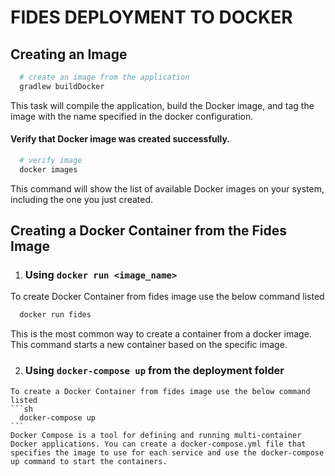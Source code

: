 # FIDES DEPLOYMENT TO DOCKER


## Creating an Image
```sh
  # create an image from the application
  gradlew buildDocker
```

This task will compile the application, build the Docker image, and tag the image with the name specified in the docker configuration.

#### Verify that Docker image was created successfully.
```sh
  # verify image 
  docker images
```

This command will show the list of available Docker images on your system, including the one you just created.

## Creating a Docker Container from the Fides Image
  
  1. ### Using ```docker run <image_name>```
  
   To create Docker Container from fides image use the below command listed
   
   ```sh
     docker run fides
   ```
    
   This is the most common way to create a container from a docker image. 
   This command starts a new container based on the specific image.
    
  2. ### Using ```docker-compose up``` from the deployment folder
  
    To create a Docker Container from fides image use the below command listed
    ```sh
      docker-compose up
    ```
    Docker Compose is a tool for defining and running multi-container Docker applications. You can create a docker-compose.yml file that 
    specifies the image to use for each service and use the docker-compose up command to start the containers.
